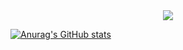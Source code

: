 <!--메인 타이틀-->
<div align="center">
  <img src="이미지 넣기" />
</div>

<!--내용(tech stack / studying / tool / readme stats /top language cardd )-->
[![Anurag's GitHub stats](https://github-readme-stats.vercel.app/api?username=KongMezu&theme=panda)](https://github.com/KongMezu/github-readme-stats)

<!--잔디 ㄲ미기-->
